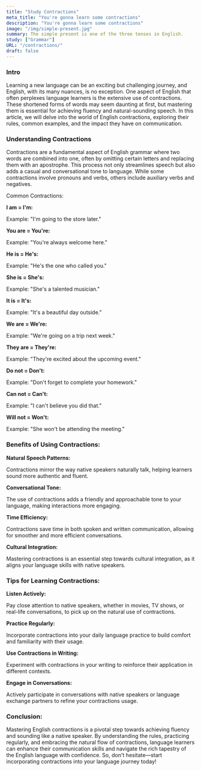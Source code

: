 ```yaml
---
title: "Study Contractions"
meta_title: "You're gonna learn some contractions"
description: "You're gonna learn some contractions"
image: "/img/simple-present.jpg"
summary: The simple present is one of the three tenses in English.
study: ["Grammar"]
URL: "/contractions/"
draft: false
---
```


### Intro 

Learning a new language can be an exciting but challenging journey, and English, with its many nuances, is no exception. One aspect of English that often perplexes language learners is the extensive use of contractions. These shortened forms of words may seem daunting at first, but mastering them is essential for achieving fluency and natural-sounding speech. In this article, we will delve into the world of English contractions, exploring their rules, common examples, and the impact they have on communication.

### Understanding Contractions

Contractions are a fundamental aspect of English grammar where two words are combined into one, often by omitting certain letters and replacing them with an apostrophe. This process not only streamlines speech but also adds a casual and conversational tone to language. While some contractions involve pronouns and verbs, others include auxiliary verbs and negatives.

Common Contractions:

**I am = I'm:**

Example: "I'm going to the store later."

**You are = You're:**

Example: "You're always welcome here."

**He is = He's:**

Example: "He's the one who called you."

**She is = She's:**

Example: "She's a talented musician."

**It is = It's:**

Example: "It's a beautiful day outside."

**We are = We're:**

Example: "We're going on a trip next week."

**They are = They're:**

Example: "They're excited about the upcoming event."

**Do not = Don't:**

Example: "Don't forget to complete your homework."

**Can not = Can't:**

Example: "I can't believe you did that."

**Will not = Won't:**

Example: "She won't be attending the meeting."

### Benefits of Using Contractions:

**Natural Speech Patterns:**

Contractions mirror the way native speakers naturally talk, helping learners sound more authentic and fluent.

**Conversational Tone:**

The use of contractions adds a friendly and approachable tone to your language, making interactions more engaging.

**Time Efficiency:**

Contractions save time in both spoken and written communication, allowing for smoother and more efficient conversations.

**Cultural Integration:**

Mastering contractions is an essential step towards cultural integration, as it aligns your language skills with native speakers.

### Tips for Learning Contractions:

**Listen Actively:**

Pay close attention to native speakers, whether in movies, TV shows, or real-life conversations, to pick up on the natural use of contractions.

**Practice Regularly:**

Incorporate contractions into your daily language practice to build comfort and familiarity with their usage.

**Use Contractions in Writing:**

Experiment with contractions in your writing to reinforce their application in different contexts.

**Engage in Conversations:**

Actively participate in conversations with native speakers or language exchange partners to refine your contractions usage.

### Conclusion:

Mastering English contractions is a pivotal step towards achieving fluency and sounding like a native speaker. By understanding the rules, practicing regularly, and embracing the natural flow of contractions, language learners can enhance their communication skills and navigate the rich tapestry of the English language with confidence. So, don't hesitate—start incorporating contractions into your language journey today!


